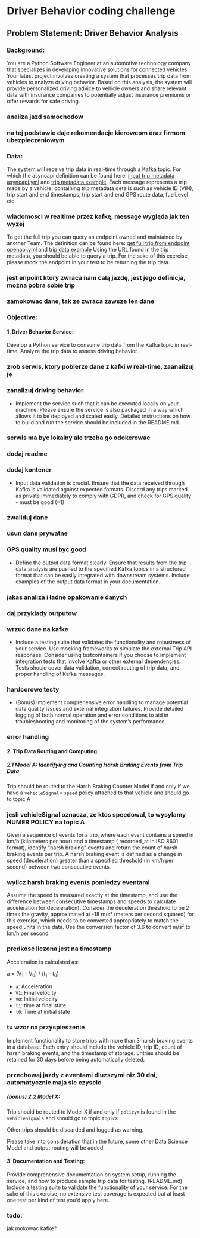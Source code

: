 # Driver Behavior coding challenge

## Problem Statement: Driver Behavior Analysis

### Background:

You are a Python Software Engineer at an automotive technology company that
specializes in developing innovative solutions for connected vehicles.
Your latest project involves creating a system that processes trip data from
vehicles to analyze driving behavior. Based on this analysis,
the system will provide personalized driving advice to vehicle owners
and share relevant data with insurance companies to potentially
adjust insurance premiums or offer rewards for safe driving.

### analiza jazd samochodow
### na tej podstawie daje rekomendacje kierowcom oraz firmom ubezpieczeniowym

### Data:

The system will receive trip data in real-time through a Kafka topic.
For which the asyncapi definition can be found here: [input trip metadata asyncapi.yml](specs/trip.metadata.yaml)
and [trip metadata example](data/trip_metadata.json).
Each message represents a trip made by a vehicle, containing trip metadata details such as
vehicle ID (VIN), trip start and end timestamps, trip start and end GPS route data, fuelLevel etc.

### wiadomosci w realtime przez kafkę, message wygląda jak ten wyzej

To get the full trip you can query an endpoint owned and maintained by another Team. The definition can be
found here: [get full trip from endpoint openapi.yml](specs/trip.api.yaml) and [trip data example](data/trip_data.json)
Using the URL found in the trip metadata, you should be able to query a trip. For the sake of this exercise, please mock
the endpoint in your test to be returning the trip data.

### jest enpoint ktory zwraca nam calą jazdę, jest jego definicja, można pobra sobie trip
### zamokowac dane, tak ze zwraca zawsze ten dane
  
### Objective:

#### 1. Driver Behavior Service:

Develop a Python service to consume trip data from the Kafka topic in real-time.
Analyze the trip data to assess driving behavior.


### zrob serwis, ktory pobierze dane z kafki w real-time, zaanalizuj je
### zanalizuj driving behavior

- Implement the service such that it can be executed locally on your machine.
  Please ensure the service is also packaged in a way which allows it to be deployed and
  scaled easily. Detailed instructions on how to build and run the service should be included in
  the README.md.

### serwis ma byc lokalny ale trzeba go odokerowac
### dodaj readme
### dodaj kontener

- Input data validation is crucial. Ensure that the data received through Kafka is validated against
  expected formats. Discard any trips marked as private immediately to comply with
  GDPR, and check for GPS quality - must be good (=1)

### zwaliduj dane
### usun dane prywatne
### GPS quality musi byc good


- Define the output data format clearly. Ensure that results from the trip data analysis are pushed to the specified
  Kafka topics in a structured format that can be easily integrated with downstream systems. Include examples of the
  output data format in your documentation.

### jakas analiza i ładne opakowanie danych
### daj przyklady outputow
### wrzuc dane na kafke


- Include a testing suite that validates the functionality and robustness of your service. Use mocking frameworks to
  simulate the external Trip API responses. Consider using testcontainers if you choose to implement integration tests
  that involve Kafka or other external dependencies. Tests should cover data validation, correct routing of trip data,
  and proper handling of Kafka messages.

### hardcorowe testy


- (Bonus) Implement comprehensive error handling to manage potential data quality issues and external integration
  failures. Provide detailed logging of both normal operation and error conditions to aid in troubleshooting and
  monitoring of the system’s performance.

### error handling

#### 2. Trip Data Routing and Computing:

##### 2.1 Model A: Identifying and Counting Harsh Braking Events from Trip Data

Trip should be routed to the Harsh Braking Counter Model if and only if we have a `vehicleSignal`= `speed` policy
attached to that vehicle and should go to topic A


### jesli vehicleSignal oznacza, ze ktos speedowal, to wysylamy NUMER POLICY na topic A 

Given a sequence of events for a trip, where each event contains a speed in km/h (kilometers per hour) and a timestamp (
recorded_at in ISO 8601 format),
identify "harsh braking" events and return the count of harsh braking events per trip. A harsh braking event is defined
as a change in speed (deceleration) greater than a
specified threshold (in km/h per second) between two consecutive events.


### wylicz harsh braking events pomiedzy eventami

Assume the speed is measured exactly at the timestamp, and use the difference between consecutive timestamps and speeds
to calculate acceleration (or deceleration). Consider the deceleration threshold to be 2 times the gravity, approximated
at -18 m/s² (meters per second squared)
for this exercise, which needs to be converted appropriately to match the speed units in the data.
Use the conversion factor of 3.6 to convert m/s² to km/h per second

### predkosc liczona jest na timestamp

Acceleration is calculated as: <p>a = (V<sub>1</sub> - V<sub>0</sub>) / (t<sub>1</sub> - t<sub>0</sub>)</p>

- `a`: Acceleration
- `V1`: Final velocity
- `V0`: Initial velocity
- `t1`: time at final state
- `t0`: Time at initial state

### tu wzor na przyspieszenie

Implement functionality to store trips with more than 3 harsh braking events in a database. Each entry should include
the vehicle ID, trip ID, count of harsh braking events, and the timestamp of storage. Entries should be retained for 30
days before being automatically deleted.


### przechowaj jazdy z eventami dluzszymi niz 30 dni, automatycznie maja sie czyscic

##### (bonus) 2.2 Model X:

Trip should be routed to Model X if and only if `policyX` is found in the `vehicleSignals` and should go to
topic `topicX`

Other trips should be discarded and logged as warning.

Please take into consideration that in the future, some other Data Science Model and output routing will be added.

#### 3. Documentation and Testing:

Provide comprehensive documentation on system setup, running the service, and how to produce sample trip data for
testing. (README.md)
Include a testing suite to validate the functionality of your service. For the sake of this exercise,
no extensive test coverage is expected but at least one test per kind of test you'd apply here.


### todo:
jak mokowac kafke?